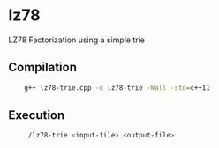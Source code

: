 # lz78
LZ78 Factorization using a simple trie

## Compilation
```sh
	g++ lz78-trie.cpp -o lz78-trie -Wall -std=c++11
```

## Execution
```sh
	./lz78-trie <input-file> <output-file>
```